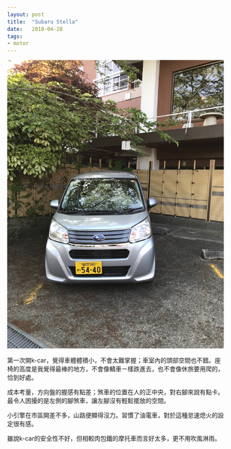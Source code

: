 ```yaml
---
layout: post
title:  "Subaru Stella"
date:   2018-04-28
tags:
- motor
---
```

![Subaru-Stella](/assets/media/2018-04-28-Subaru-Stella.jpg)

第一次開k-car，覺得車體體積小，不會太難掌握；車室內的頭部空間也不錯。座椅的高度是我覺得最棒的地方，不會像轎車ㄧ樣跌進去，也不會像休旅要用爬的，恰到好處。

成本考量，方向盤的握感有點差；煞車的位置在人的正中央，對右腳來說有點卡。最令人困擾的是左側的腳煞車，讓左腳沒有輕鬆擺放的空間。

小引擎在市區開差不多，山路便顯得沒力。習慣了油電車，對於這種怠速熄火的設定很有感。

雖說k-car的安全性不好，但相較肉包鐵的摩托車而言好太多，更不用吹風淋雨。